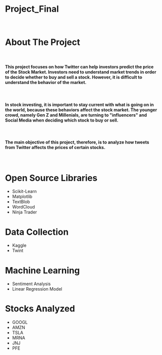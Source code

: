 
# Project_Final
​
# About The Project 
​
#### This project focuses on how Twitter can help investors predict the price of the Stock Market. Investors need to understand market trends in order to decide whether to buy and sell a stock. However, it is difficult  to understand the behavior of the market. 
​
#### In stock investing, it is important to stay current with what is going on in the world, because these behaviors affect the stock market. The younger crowd, namely Gen Z and Millenials,  are turning to "influencers"  and Social Media when deciding which stock to buy or sell. 
​
#### The main objective of this project, therefore, is to analyze how tweets from Twitter affects the prices of certain stocks.
​
# Open Source Libraries 
* Scikit-Learn
* Matplotlib
* TextBlob
* WordCloud 
* Ninja Trader
​
# Data Collection 
* Kaggle
* Twint 
​
# Machine Learning 
* Sentiment Analysis 
* Linear Regression Model 
​
# Stocks Analyzed 
* GOOGL
* AMZN
* TSLA
* MRNA
* JNJ
* PFE
